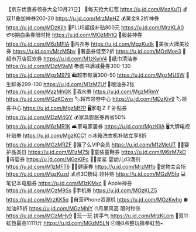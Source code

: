 【京东优惠券领券大全10月21日】
🧧每天抢大虹苞
https://u.jd.com/MazKuTj
💰双11叠加神券200-20
https://u.jd.com/MrzMeHZ
💰黄金9.2折神券
https://u.jd.com/MDzKiIh
👑PLUS超级补贴800元
 https://u.jd.com/MrzKLA0 
💳6期白条券限时抢
https://u.jd.com/MOzMh1Q
🧥服装神券
https://u.jd.com/M6zMFIA
👙内衣券
https://u.jd.com/MgzKudk
💄美妆大牌美妆券
https://u.jd.com/MrzM5bv
👜奢品券低至2折
https://u.jd.com/MOzMoe3
🛒超市万店狂欢券
https://u.jd.com/M1zKwV4
🧻纸巾清洁券
https://u.jd.com/MDzM9aM
📚图书满减叠券300-130
https://u.jd.com/MgzM979
🛍超市每满300-50
https://u.jd.com/MgzMUSW
🥩生鲜券299-100
https://u.jd.com/M1zM7Uf
🍚粮油券2张
https://u.jd.com/MazMhGK 
🍺酒水券
https://u.jd.com/MgzMRmY
https://u.jd.com/MGzKCwm
🏷超市领劵中心
https://u.jd.com/MDzKiv9
🏷领券中心
https://u.jd.com/MgzMf7P
🖥家电ＺＦ补贴券
https://u.jd.com/MDzM4GY
💰家具膨胀券再省50%
https://u.jd.com/M6zMR1K
🛋家电家居券
https://u.jd.com/MgzKIlA
🖥大牌电视补贴券
https://u.jd.com/MgzKCCf
⛄冰箱洗衣机补贴立享8折
https://u.jd.com/MGzMRZF
🛵饿了么VIP会员
https://u.jd.com/M1zMeUT
👶🏻婴护品类日
https://u.jd.com/M1zM75j
👟童装童鞋券
https://u.jd.com/M6zM7kD
🍼母婴券
https://u.jd.com/MGzKIPc
👶🏻星鲨 婴幼儿d3滴剂
https://u.jd.com/M1zMFT6
💪🏻健康券
https://u.jd.com/MrzMffb
🛒宠物主会场
https://u.jd.com/MgzKuzd
💰点3C数码 领补贴
https://u.jd.com/MGzM5Iq
💻笔记本电脑券
https://u.jd.com/M1zKMxc
 Apple神券
https://u.jd.com/MOzM9Ss
📱手机券
https://u.jd.com/MOzKLZ5
https://u.jd.com/MrzKK5q 
📱自营iPhone资源机
https://u.jd.com/MOzKwhg
⛽加油85折
https://u.jd.com/MGzMhlY
⏰月黑风高 限时秒杀
https://u.jd.com/MOzMHy9
🎰玩一玩 拼手气
https://u.jd.com/MrzKLom
🧧双11虹苞最高11111亓
https://u.jd.com/MGzM5LN
🕗晚8点整玩猜拳虹苞~